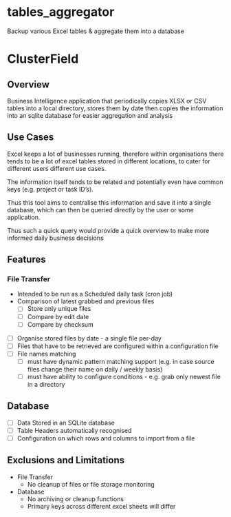 # tables_aggregator
Backup various Excel tables &amp; aggregate them into a database

# ClusterField

## Overview

Business Intelligence application that periodically copies XLSX or CSV tables into a local directory, stores them by date then copies the information into an sqlite database for easier aggregation and analysis

## Use Cases

Excel keeps a lot of businesses running, therefore within organisations there tends to be a lot of excel tables stored in different locations, to cater for different users different use cases.

The information itself tends to be related and potentially even have common keys (e.g. project or task ID’s).

Thus this tool aims to centralise this information and save it into a single database, which can then be queried directly by the user or some application.

Thus such a quick query would provide a quick overview to make more informed daily business decisions

## Features

### File Transfer

- Intended to be run as a Scheduled daily task (cron job)
- Comparison of latest grabbed and previous files
    - [ ] Store only unique files
    - [ ] Compare by edit date
    - [ ] Compare by checksum
- [ ] Organise stored files by date - a single file per-day
- [ ] Files that have to be retrieved are configured within a configuration file
- [ ] File names matching
    - [ ] must have dynamic pattern matching support (e.g. in case source files change their name on daily / weekly basis)
    - [ ] must have ability to configure conditions - e.g. grab only newest file in a directory

## Database

- [ ] Data Stored in an SQLite database
- [ ] Table Headers automatically recognised
- [ ] Configuration on  which rows and columns to import from a file

## Exclusions and Limitations

- File Transfer
    - No cleanup of files or file storage monitoring
- Database
    - No archiving or cleanup functions
    - Primary keys across different excel sheets will differ
